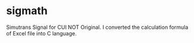 # sigmath
Simutrans Signal for CUI
NOT Original.
I converted the calculation formula of Excel file into C language.
